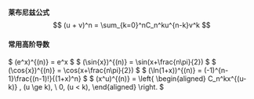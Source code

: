 __莱布尼兹公式__ 
$$ (u + v)^n = \sum_{k=0}^nC_n^ku^{n-k}v^k $$

#### 常用高阶导数
$ (e^x)^{(n)} = e^x $
$ (\sin{x})^{(n)} = \sin(x+\frac{n\pi}{2}) $
$ (\cos{x})^{(n)} = \cos(x+\frac{n\pi}{2}) $
$ (\ln(1+x))^{(n)} = (-1)^{n-1}\frac{(n-1)!}{(1+x)^n} $
$ (x^u)^{(n)} = \left\{ 
    \begin{aligned} 
    C_n^kx^{(u-k)} , (u \ge k), \\ 
    0, (u < k),
    \end{aligned} 
    \right. $
